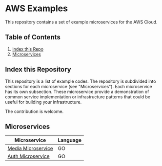 # AWS Examples

This repository contains a set of example microservices for the AWS Cloud.

## Table of Contents
1. [Index this Repo](#Index)
2. [Microservices](#Microservices)


## Index this Repository <a name="Index"></a>

This repository is a list of example codes. The repository is subdivided into sections for each microservice (see "Microservices"). Each microservice has its own subsection. These microservice provide a demonstration of common service implementation or infrastructure patterns that could be useful for building your infrastructure.

The contribution is welcome. 


## Microservices <a name="Microservices"></a>

| Microservice                                                                      | Language |
|-----------------------------------------------------------------------------------|----------|
| [Media Microservice](https://github.com/myarik/aws-samples/tree/main/media)       | GO       |
| [Auth Microservice](https://github.com/myarik/aws-samples/tree/main/auth-cognito) | GO       |



